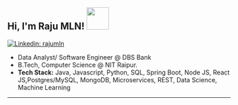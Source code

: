 <h2> Hi, I'm Raju MLN! <img src="https://media.giphy.com/media/du3J3cXyzhj75IOgvA/giphy.gif" width="50"></h2>


[![Linkedin: rajumln](https://img.shields.io/badge/-rajumln-blue?style=flat-square&logo=Linkedin&logoColor=white&link=https://www.linkedin.com/in/raju-m-l-n/)](https://www.linkedin.com/in/raju-m-l-n/)
 
* Data Analyst/ Software Engineer @ DBS Bank
* B.Tech, Computer Science @ NIT Raipur.
* __Tech Stack:__ Java, Javascript, Python, SQL, Spring Boot, Node JS, React JS,Postgres/MySQL, MongoDB, Microservices, REST, Data Science, Machine Learning
---





